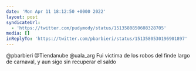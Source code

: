 ```yaml
---
date: 'Mon Apr 11 18:12:50 +0000 2022'
layout: post
syndicateUrl:
  - 'https://twitter.com/pudymody/status/1513580850608328705'
media: []
inReplyTo: 'https://twitter.com/pbarbieri/status/1513580530196901897'
---
```

@pbarbieri @Tiendanube @uala_arg Fui victima de los robos del finde largo de carnaval, y aun sigo sin recuperar el saldo